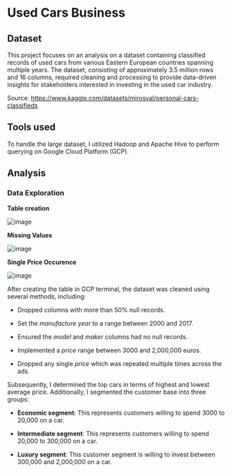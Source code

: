# Used Cars Business

## Dataset
This project focuses on an analysis on a dataset containing classified records of used cars from various Eastern European countries spanning multiple years. The dataset, consisting of approximately 3.5 million rows and 16 columns, required cleaning and processing to provide data-driven insights for stakeholders interested in investing in the used car industry.

Source: https://www.kaggle.com/datasets/mirosval/personal-cars-classifieds

## Tools used
To handle the large dataset, I utilized Hadoop and Apache Hive to perform querying on Google Cloud Platform (GCP).

## Analysis
### Data Exploration

**Table creation**

![image](https://user-images.githubusercontent.com/121362860/226034424-b4fd0b26-7c3c-4301-8918-187dc78724fd.png)

**Missing Values**

![image](https://user-images.githubusercontent.com/121362860/226034274-ea2750db-d2a7-41c0-8d31-55dc5ca3fed3.png)

**Single Price Occurence**


![image](https://user-images.githubusercontent.com/121362860/226035962-0c3cf009-3235-4b28-9107-a0833c78df10.png)


After creating the table in GCP terminal, the dataset was cleaned using several methods, including:
- Dropped columns with more than 50% null records.
* Set the *manufacture year* to a range between 2000 and 2017.
+ Ensured the *model* and *maker* columns had no null records.
- Implemented a *price* range between 3000 and 2,000,000 euros.
* Dropped any single *price* which was repeated multiple times across the ads.

Subsequently, I determined the top cars in terms of highest and lowest average price. Additionally, I segmented the customer base into three groups:
- **Economic segment**: This represents customers willing to spend 3000 to 20,000 on a car.
+ **Intermediate segment**: This represents customers willing to spend 20,000 to 300,000 on a car.
* **Luxury segment**: This customer segment is willing to invest between 300,000 and 2,000,000 on a car.

